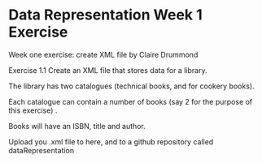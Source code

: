# Data Representation Week 1 Exercise
Week one exercise: create XML file
by Claire Drummond

Exercise 1.1
Create an XML file that stores data for a library. 

The library has two catalogues (technical books, and for cookery books).

Each catalogue can contain a number of books (say 2 for the purpose of this exercise) . 

Books will have an ISBN, title and author.

Upload you .xml file to here, and to a github repository called dataRepresentation
